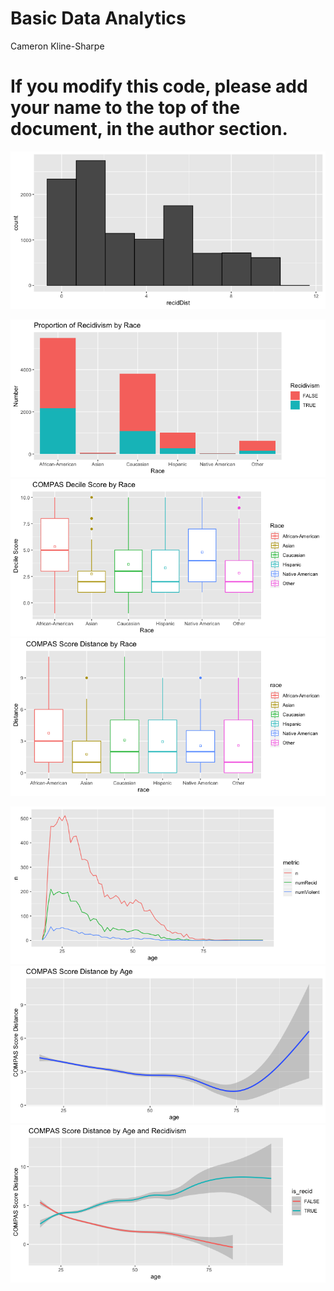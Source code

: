 Basic Data Analytics
================
Cameron Kline-Sharpe

# If you modify this code, please add your name to the top of the document, in the author section.

![](basicAnalytics_files/figure-gfm/compasError-1.png)<!-- -->

![](basicAnalytics_files/figure-gfm/race-1.png)<!-- -->![](basicAnalytics_files/figure-gfm/race-2.png)<!-- -->![](basicAnalytics_files/figure-gfm/race-3.png)<!-- -->

![](basicAnalytics_files/figure-gfm/age-1.png)<!-- -->![](basicAnalytics_files/figure-gfm/age-2.png)<!-- -->![](basicAnalytics_files/figure-gfm/age-3.png)<!-- -->
